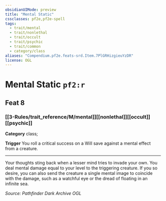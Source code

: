 ```yaml
---
obsidianUIMode: preview
title: "Mental Static"
cssclasses: pf2e,pf2e-spell
tags:
  - trait/mental
  - trait/nonlethal
  - trait/occult
  - trait/psychic
  - trait/common
  - category/class
aliases: "Compendium.pf2e.feats-srd.Item.7PlGRHizgieuYzDR"
license: OGL
---
```

# Mental Static `pf2:r`
## Feat 8
### [[3-Rules/trait_reference/M/mental]][[nonlethal]][[occult]][[psychic]]

**Category** class; 




**Trigger** You roll a critical success on a Will save against a mental effect from a creature.

* * *

Your thoughts sting back when a lesser mind tries to invade your own. You deal mental damage equal to your level to the triggering creature. If you so desire, you can also send the creature a single mental image to coincide with the damage, such as a watchful eye or the dread of floating in an infinite sea.

*Source: Pathfinder Dark Archive*
*OGL*
